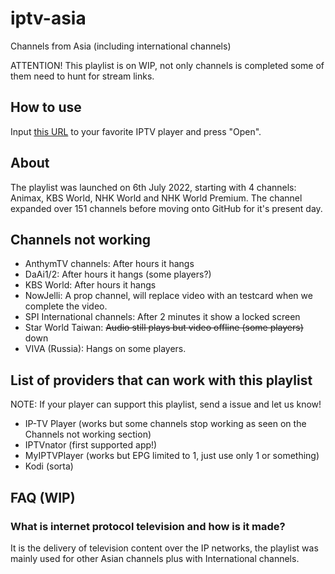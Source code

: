 # iptv-asia
Channels from Asia (including international channels)

ATTENTION! This playlist is on WIP, not only channels is completed some of them need to hunt for stream links.

## How to use

Input [this URL](https://raw.githubusercontent.com/AzeemHadzrie/iptv-asia/main/iptv_asia.m3u) to your favorite IPTV player and press "Open".

## About

The playlist was launched on 6th July 2022, starting with 4 channels: Animax, KBS World, NHK World and NHK World Premium. The channel expanded over 151 channels before moving onto GitHub for it's present day.

## Channels not working

- AnthymTV channels: After hours it hangs
- DaAi1/2: After hours it hangs (some players?)
- KBS World: After hours it hangs
- NowJelli: A prop channel, will replace video with an testcard when we complete the video.
- SPI International channels: After 2 minutes it show a locked screen
- Star World Taiwan: ~~Audio still plays but video offline (some players)~~ down
- VIVA (Russia): Hangs on some players.

## List of providers that can work with this playlist

NOTE: If your player can support this playlist, send a issue and let us know!

- IP-TV Player (works but some channels stop working as seen on the Channels not working section)
- IPTVnator (first supported app!)
- MyIPTVPlayer (works but EPG limited to 1, just use only 1 or something)
- Kodi (sorta)

## FAQ (WIP)

### What is internet protocol television and how is it made?

It is the delivery of television content over the IP networks, the playlist was mainly used for other Asian channels plus with International channels.
